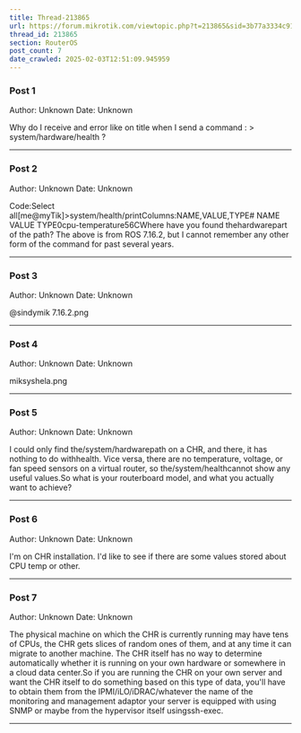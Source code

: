 ```yaml
---
title: Thread-213865
url: https://forum.mikrotik.com/viewtopic.php?t=213865&sid=3b77a3334c914448dbbc02bfdff4c3aa
thread_id: 213865
section: RouterOS
post_count: 7
date_crawled: 2025-02-03T12:51:09.945959
---
```


### Post 1
Author: Unknown
Date: Unknown

Why do I receive and error like on title when I send a command : > system/hardware/health  ?

---
### Post 2
Author: Unknown
Date: Unknown

Code:Select all[me@myTik]>system/health/printColumns:NAME,VALUE,TYPE#  NAME             VALUE  TYPE0cpu-temperature56CWhere have you found thehardwarepart of the path? The above is from ROS 7.16.2, but I cannot remember any other form of the command for past several years.

---
### Post 3
Author: Unknown
Date: Unknown

@sindymik 7.16.2.png

---
### Post 4
Author: Unknown
Date: Unknown

miksyshela.png

---
### Post 5
Author: Unknown
Date: Unknown

I could only find the/system/hardwarepath on a CHR, and there, it has nothing to do withhealth. Vice versa, there are no temperature, voltage, or fan speed sensors on a virtual router, so the/system/healthcannot show any useful values.So what is your routerboard model, and what you actually want to achieve?

---
### Post 6
Author: Unknown
Date: Unknown

I'm on CHR installation. I'd like to see if there are some values stored about CPU temp or other.

---
### Post 7
Author: Unknown
Date: Unknown

The physical machine on which the CHR is currently running may have tens of CPUs, the CHR gets slices of random ones of them, and at any time it can migrate to another machine. The CHR itself has no way to determine automatically whether it is running on your own hardware or somewhere in a cloud data center.So if you are running the CHR on your own server and want the CHR itself to do something based on this type of data, you'll have to obtain them from the IPMI/iLO/iDRAC/whatever the name of the monitoring and management adaptor your server is equipped with using SNMP or maybe from the hypervisor itself usingssh-exec.

---
